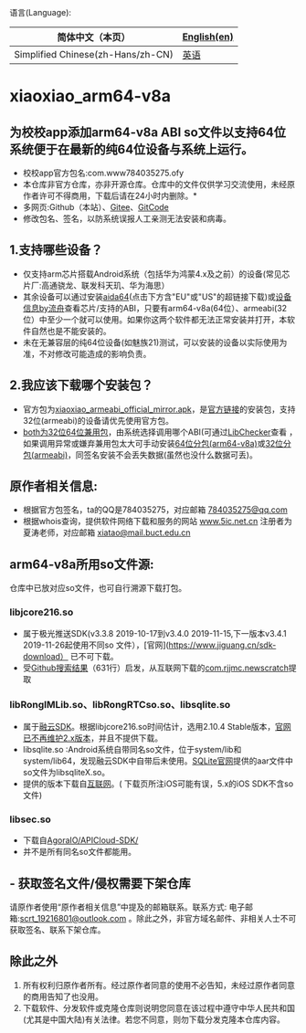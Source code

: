 语言(Language):   

| 简体中文（本页）                          | [English(en)](https://github.com/Picodesu/xiaoxiao_arm64-v8a/blob/main/readme-en.md) |
| --------------------------------- | ------------------------------------------------------------------------------------ |
| Simplified Chinese(zh-Hans/zh-CN) | [英语](https://github.com/Picodesu/xiaoxiao_arm64-v8a/blob/main/readme-en.md)          |

# xiaoxiao_arm64-v8a
## 为校校app添加arm64-v8a ABI so文件以支持64位系统便于在最新的纯64位设备与系统上运行。
- 校校app官方包名:com.www784035275.ofy
- 本仓库非官方仓库，亦非开源仓库。仓库中的文件仅供学习交流使用，未经原作者许可不得商用，下载后请在24小时内删除。*
- 多网页:Github（本站）、[Gitee](https://gitee.com/picodesu/xiaoxiao_arm64-v8a)、[GitCode](https://gitcode.com/Picodesu/xiaoxiao_arm64-v8a/overview)
- 修改包名、签名，以防系统误报人工亲测无法安装和病毒。
## 1.支持哪些设备？
- 仅支持arm芯片搭载Android系统（包括华为鸿蒙4.x及之前）的设备(常见芯片厂:高通骁龙、联发科天玑、华为海思）
- 其余设备可以通过安装[aida64](https://www.aida64.com/downloads/latesta64droid )(点击下方含"EU"或"US"的超链接下载)或[设备信息by流舟](https://www.coolapk.com/apk/com.liuzh.deviceinfo)查看芯片/支持的ABI，只要有arm64-v8a(64位）、armeabi(32位）中至少一个就可以使用。如果你这两个软件都无法正常安装并打开，本软件自然也是不能安装的。
- 未在无兼容层的纯64位设备(如魅族21)测试，可以安装的设备以实际使用为准，不对修改可能造成的影响负责。
## 2.我应该下载哪个安装包？
- 官方包为[xiaoxiao_armeabi_official_mirror.apk](https://github.com/Picodesu/xiaoxiao_arm64-v8a/releases/download/0.2.67.64b.1/xiaoxiao_armeabi_0.2.67_origin_mirror.apk)，是[官方链接](https://www.5ic.net.cn/xiaoyuan/downApp)的安装包，支持32位(armeabi)的设备请优先使用官方包。
- [both为32位64位兼用包](https://github.com/Picodesu/xiaoxiao_arm64-v8a/blob/main/xiaoxiao64B_both_0.2.67_signed.apk)，由系统选择调用哪个ABI(可通过[LibChecker](:https://github.com/LibChecker/LibChecker)查看 ，如果调用异常或嫌弃兼用包太大可手动安装[64位分包(arm64-v8a)](https://github.com/Picodesu/xiaoxiao_arm64-v8a/releases/download/0.2.67.64b.1/xiaoxiao64B_arm64-v8a_0.2.67.b.1_signed.apk)或[32位分包(armeabi)](https://github.com/Picodesu/xiaoxiao_arm64-v8a/blob/main/xiaoxiaoB_armeabi_0.2.67_signed.apk)，同签名安装不会丢失数据(虽然也没什么数据可丢)。
## 原作者相关信息:
- 根据官方包签名，ta的QQ是784035275，对应邮箱 784035275@qq.com
- 根据whois查询，提供软件网络下载和服务的网站 www.5ic.net.cn 注册者为夏涛老师，对应邮箱 xiatao@mail.buct.edu.cn
## arm64-v8a所用so文件源:
仓库中已放对应so文件，也可自行溯源下载打包。
### libjcore216.so
- 属于极光推送SDK(v3.3.8 2019-10-17到v3.4.0 2019-11-15,下一版本v3.4.1 2019-11-26起使用不同so 文件），[官网](https://www.jiguang.cn/sdk-download） 已不可下载。
- 受[Github搜索结果](https://github.com/Behavior-speaks-loader/Behavior-speaks-loader/blob/5771d0793bb012ba1dde1d3a6ff57f73375fa967/Dataset/dataset/140fd50752a72863cea13f6c1b460cf79a88353a9ee8e1361d000c34f34a62dc/140fd50752a72863cea13f6c1b460cf79a88353a9ee8e1361d000c34f34a62dc_behavior.txt#L631)（631行）启发，从互联网下载的[com.rjjmc.newscratch](https://m.87g.com/az/105746.html)提取
### libRongIMLib.so、libRongRTCso.so、libsqlite.so
- 属于[融云SDK](https://www.rongcloud.cn/devcenter?type=sdk)。根据libjcore216.so时间估计，选用2.10.4 Stable版本，[官网已不再维护2.x版本](https://doc.rongcloud.cn/im/Android/2.X/prepare)，并且不提供下载。
- libsqlite.so :Android系统自带同名so文件，位于system/lib和system/lib64，发现融云SDK中自带后未使用。[SQLite官网](https://sqlite.org/download.html)提供的aar文件中so文件为libsqliteX.so。
- 提供的版本下载自[互联网](http://m.pipikun.com/xiazai/6261.html)。( 下载页所注iOS可能有误，5.x的iOS SDK不含so文件)
### libsec.so
- 下载自[AgoraIO/APICloud-SDK/](https://github.com/AgoraIO/APICloud-SDK/tree/0e9b924eceaa8bece8f86f71fea40c1b07bbb8f9/Android/app/src/main/jniLibs)
- 并不是所有同名so文件都能用。
## - 获取签名文件/侵权需要下架仓库
请原作者使用“原作者相关信息”中提及的邮箱联系。联系方式: 电子邮箱:scrt_19216801@outlook.com 。除此之外，非官方域名邮件、非相关人士不可获取签名、联系下架仓库。
## 除此之外
1. 所有权利归原作者所有。经过原作者同意的使用不必告知，未经过原作者同意的商用告知了也没用。 
2. 下载软件、分发软件或克隆仓库则说明您同意在该过程中遵守中华人民共和国(尤其是中国大陆)有关法律。若您不同意，则勿下载分发克隆本仓库内容。